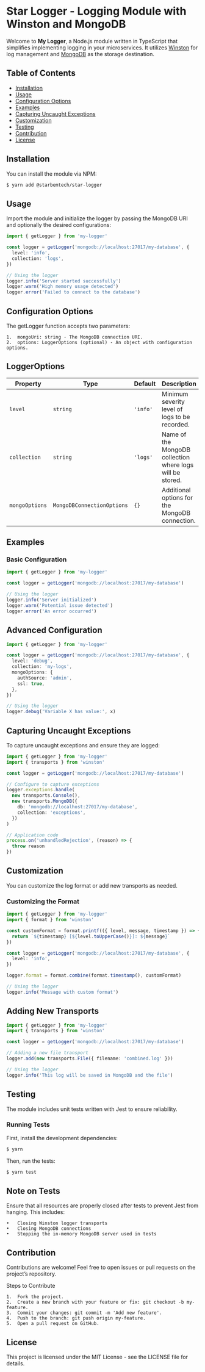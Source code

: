 # Star Logger - Logging Module with Winston and MongoDB

Welcome to **My Logger**, a Node.js module written in TypeScript that simplifies implementing logging in your microservices. It utilizes [Winston](https://github.com/winstonjs/winston) for log management and [MongoDB](https://www.mongodb.com/) as the storage destination.

## Table of Contents

- [Installation](#installation)
- [Usage](#usage)
- [Configuration Options](#configuration-options)
- [Examples](#examples)
- [Capturing Uncaught Exceptions](#capturing-uncaught-exceptions)
- [Customization](#customization)
- [Testing](#testing)
- [Contribution](#contribution)
- [License](#license)

## Installation

You can install the module via NPM:

```bash
$ yarn add @starbemtech/star-logger
```

## Usage

Import the module and initialize the logger by passing the MongoDB URI and optionally the desired configurations:

```ts
import { getLogger } from 'my-logger'

const logger = getLogger('mongodb://localhost:27017/my-database', {
  level: 'info',
  collection: 'logs',
})

// Using the logger
logger.info('Server started successfully')
logger.warn('High memory usage detected')
logger.error('Failed to connect to the database')
```

## Configuration Options

The getLogger function accepts two parameters:

    1.	mongoUri: string - The MongoDB connection URI.
    2.	options: LoggerOptions (optional) - An object with configuration options.

## LoggerOptions

| Property       | Type                       | Default  | Description                                               |
| -------------- | -------------------------- | -------- | --------------------------------------------------------- |
| `level`        | `string`                   | `'info'` | Minimum severity level of logs to be recorded.            |
| `collection`   | `string`                   | `'logs'` | Name of the MongoDB collection where logs will be stored. |
| `mongoOptions` | `MongoDBConnectionOptions` | `{}`     | Additional options for the MongoDB connection.            |

## Examples

### Basic Configuration

```ts
import { getLogger } from 'my-logger'

const logger = getLogger('mongodb://localhost:27017/my-database')

// Using the logger
logger.info('Server initialized')
logger.warn('Potential issue detected')
logger.error('An error occurred')
```

## Advanced Configuration

```ts
import { getLogger } from 'my-logger'

const logger = getLogger('mongodb://localhost:27017/my-database', {
  level: 'debug',
  collection: 'my-logs',
  mongoOptions: {
    authSource: 'admin',
    ssl: true,
  },
})

// Using the logger
logger.debug('Variable X has value:', x)
```

## Capturing Uncaught Exceptions

To capture uncaught exceptions and ensure they are logged:

```ts
import { getLogger } from 'my-logger'
import { transports } from 'winston'

const logger = getLogger('mongodb://localhost:27017/my-database')

// Configure to capture exceptions
logger.exceptions.handle(
  new transports.Console(),
  new transports.MongoDB({
    db: 'mongodb://localhost:27017/my-database',
    collection: 'exceptions',
  })
)

// Application code
process.on('unhandledRejection', (reason) => {
  throw reason
})
```

## Customization

You can customize the log format or add new transports as needed.

### Customizing the Format

```ts
import { getLogger } from 'my-logger'
import { format } from 'winston'

const customFormat = format.printf(({ level, message, timestamp }) => {
  return `${timestamp} [${level.toUpperCase()}]: ${message}`
})

const logger = getLogger('mongodb://localhost:27017/my-database', {
  level: 'info',
})

logger.format = format.combine(format.timestamp(), customFormat)

// Using the logger
logger.info('Message with custom format')
```

## Adding New Transports

```ts
import { getLogger } from 'my-logger'
import { transports } from 'winston'

const logger = getLogger('mongodb://localhost:27017/my-database')

// Adding a new file transport
logger.add(new transports.File({ filename: 'combined.log' }))

// Using the logger
logger.info('This log will be saved in MongoDB and the file')
```

## Testing

The module includes unit tests written with Jest to ensure reliability.

### Running Tests

First, install the development dependencies:

```bash
$ yarn
```

Then, run the tests:

```bash
$ yarn test
```

## Note on Tests

Ensure that all resources are properly closed after tests to prevent Jest from hanging. This includes:

    •	Closing Winston logger transports
    •	Closing MongoDB connections
    •	Stopping the in-memory MongoDB server used in tests

## Contribution

Contributions are welcome! Feel free to open issues or pull requests on the project’s repository.

Steps to Contribute

    1.	Fork the project.
    2.	Create a new branch with your feature or fix: git checkout -b my-feature.
    3.	Commit your changes: git commit -m 'Add new feature'.
    4.	Push to the branch: git push origin my-feature.
    5.	Open a pull request on GitHub.

## License

This project is licensed under the MIT License - see the LICENSE file for details.
